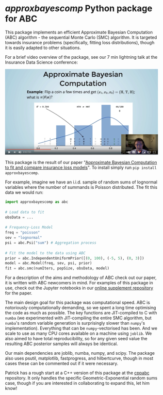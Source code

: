 # _approxbayescomp_ Python package for ABC

This package implements an efficient Approximate Bayesian Computation (ABC) algorithm - the sequential Monte Carlo (SMC) algorithm. It is targeted towards insurance problems (specifically, fitting loss distributions), though it is easily adapted to other situations.

For a brief video overview of the package, see our 7 min lightning talk at the Insurance Data Science conference:

[![ABC Talk at Insurance Data Science conference](https://raw.githubusercontent.com/Pat-Laub/approxbayescomp/master/ids-screenshot.png)](https://www.youtube.com/watch?v=EtZdCWoFMBA)

This package is the result of our paper "[Approximate Bayesian Computation to fit and compare insurance loss models](https://arxiv.org/abs/2007.03833)". To install simply run `pip install approxbayescomp`.

For example, imagine we have an i.i.d. sample of random sums of lognormal variables where the number of summands is Poisson distributed.
The fit this data we would run:

```python
import approxbayescomp as abc

# Load data to fit
obsData = ...

# Frequency-Loss Model
freq = "poisson"
sev = "lognormal"
psi = abc.Psi("sum") # Aggregation process

# Fit the model to the data using ABC
prior = abc.IndependentUniformPrior([(0, 100), (-5, 5), (0, 3)])
model = abc.Model(freq, sev, psi, prior)
fit = abc.smc(numIters, popSize, obsData, model)
```

For a description of the aims and methodology of ABC check out our paper, it is written with ABC newcomers in mind.
For examples of this package in use, check out the Jupyter notebooks in our [online supplement repository](https://github.com/LaGauffre/ABCFitLoMo) for the paper.

The main design goal for this package was computational speed.
ABC is notoriously computationally demanding, so we spent a long time optimising the code as much as possible.
The key functions are JIT-compiled to C with `numba` (we experimented with JIT-compiling the entire SMC algorithm, but `numba`'s random variable generation is surprisingly slower than `numpy`'s implementation).
Everything that can be `numpy`-vectorised has been.
And we scale to use as many CPU cores available on a machine using `joblib`.
We also aimed to have total reproducibility, so for any given seed value the resulting ABC posterior samples will always be identical. 

Our main dependencies are joblib, numba, numpy, and scipy.
The package also uses psutil, matplotlib, fastprogress, and hilbertcurve, though in most cases these can be commented out if it were necessary.

Patrick has a rough start at a C++ version of this package at the [cppabc](https://github.com/Pat-Laub/cppabc) repository.
It only handles the specific Geometric-Exponential random sums case, though if you are interested in collaborating to expand this, let him know!
